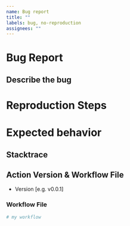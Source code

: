 ```yaml
---
name: Bug report
title: ""
labels: bug, no-reproduction
assignees: ""
---
```


# Bug Report

<!--
Note: If you do not supply a reproduction of the issue, and the answer isn't in the log, you will have to rely on the community for support. I suggest taking the issue to StackOverflow instead, or read why I don't think you should use this action on the readme.
-->

## Describe the bug

<!-- A clear and concise description of what the bug is. -->

# Reproduction Steps

<!-- List the steps to reproduce the behavior. -->

# Expected behavior

<!-- A clear and concise description of what you expected to happen. -->

## Stacktrace

<!-- If applicable, add the action stacktrace. -->

## Action Version & Workflow File

- Version [e.g. v0.0.1]

### Workflow File

```yaml
# my workflow
```
